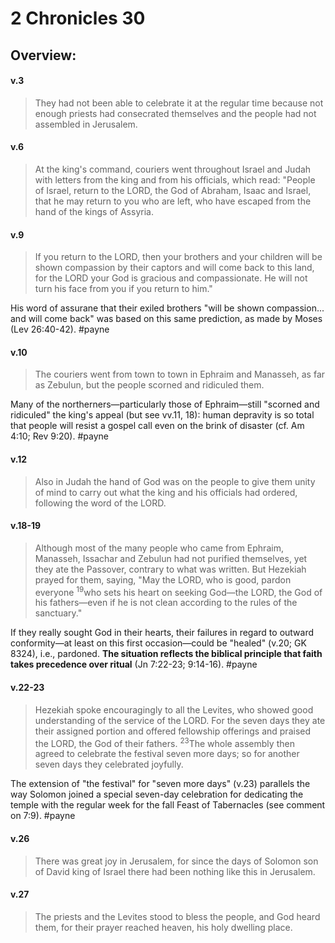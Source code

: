# 2 Chronicles 30

## Overview:


#### v.3
>They had not been able to celebrate it at the regular time because not enough priests had consecrated themselves and the people had not assembled in Jerusalem.

#### v.6
>At the king's command, couriers went throughout Israel and Judah with letters from the king and from his officials, which read: "People of Israel, return to the LORD, the God of Abraham, Isaac and Israel, that he may return to you who are left, who have escaped from the hand of the kings of Assyria.

#### v.9
>If you return to the LORD, then your brothers and your children will be shown compassion by their captors and will come back to this land, for the LORD your God is gracious and compassionate. He will not turn his face from you if you return to him."

His word of assurane that their exiled brothers "will be shown compassion... and will come back" was based on this same prediction, as made by Moses (Lev 26:40-42).
#payne 

#### v.10
>The couriers went from town to town in Ephraim and Manasseh, as far as Zebulun, but the people scorned and ridiculed them.

Many of the northerners—particularly those of Ephraim—still "scorned and ridiculed" the king's appeal (but see vv.11, 18): human depravity is so total that people will resist a gospel call even on the brink of disaster (cf. Am 4:10; Rev 9:20).
#payne 

#### v.12
>Also in Judah the hand of God was on the people to give them unity of mind to carry out what the king and his officials had ordered, following the word of the LORD.

#### v.18-19
>Although most of the many people who came from Ephraim, Manasseh, Issachar and Zebulun had not purified themselves, yet they ate the Passover, contrary to what was written. But Hezekiah prayed for them, saying, "May the LORD, who is good, pardon everyone <sup>19</sup>who sets his heart on seeking God—the LORD, the God of his fathers—even if he is not clean according to the rules of the sanctuary."

If they really sought God in their hearts, their failures in regard to outward conformity—at least on this first occasion—could be "healed" (v.20; GK 8324), i.e., pardoned. **The situation reflects the biblical principle that faith takes precedence over ritual** (Jn 7:22-23; 9:14-16).
#payne 

#### v.22-23
>Hezekiah spoke encouragingly to all the Levites, who showed good understanding of the service of the LORD. For the seven days they ate their assigned portion and offered fellowship offerings and praised the LORD, the God of their fathers. <sup>23</sup>The whole assembly then agreed to celebrate the festival seven more days; so for another seven days they celebrated joyfully.

The extension of "the festival" for "seven more days" (v.23) parallels the way Solomon joined a special seven-day celebration for dedicating the temple with the regular week for the fall Feast of Tabernacles (see comment on 7:9).
#payne 

#### v.26
>There was great joy in Jerusalem, for since the days of Solomon son of David king of Israel there had been nothing like this in Jerusalem.

#### v.27
>The priests and the Levites stood to bless the people, and God heard them, for their prayer reached heaven, his holy dwelling place.




